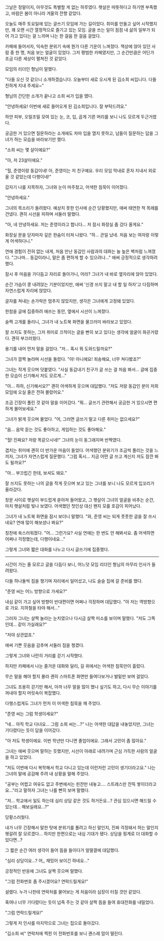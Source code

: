 그날은 정말이지, 아무것도 특별할 게 없는 하루였다. 햇살은 따뜻하다고 하기엔 부족했고, 바람은 봄이 아니라 겨울의 잔향 같았다.

오늘도 매주 토요일에 있는 글쓰기 모임에 가는 길이었다. 취미를 만들고 싶어 시작했지만, 꽤 오랜 시간 열정적으로 즐기고 있는 모임. 글을 쓰는 일이 점점 내 삶의 일부가 되어 가고 있다는 걸 느끼며 나는 한 걸음 한 걸음 걸었다.

카페에 들어서자, 익숙한 분위기 속에 뭔가 다른 기운이 느껴졌다. 책상에 앉아 있던 사람 중 한 명, 처음 보는 얼굴이 있었다. 그저 평범한 카페였지만, 그 순간만큼은 어딘가 조금 다른 세상이 펼쳐진 것 같았다.

모임의 리더인 형님이 말했다.

"다들 오신 것 같으니 소개하겠습니다. 오늘부터 새로 오시게 된 김소희 씨입니다. 다들 친하게 지내 주세요~"

형님의 간단한 소개가 끝나고 소희 씨가 입을 뗐다.

"안녕하세요! 이번에 새로 들어오게 된 김소희입니다. 잘 부탁드려요."

하얀 피부, 오밀조밀 모여 있는 눈, 코, 입, 곱게 기른 머리를 보니 나도 모르게 두근거렸다.

궁금한 거 있으면 질문하라는 소개에도 차마 입을 열지 못하고, 남들이 질문하는 답을 그녀가 하는 모습을 바라보기만 했다.

"소희 씨는 몇 살이에요?"

"아, 저 23살이에요."

"헐, 준영이랑 동갑이네! 아, 준영이는 저 친구예요. 우리 모임 막내로 혼자 지내서 외로울 것 같았는데 다행이네!"

갑자기 나를 지목하자, 그녀와 눈이 마주쳤고, 어색한 침묵이 이어졌다.

"안녕하세요."

그녀의 목소리가 들려왔다. 예상치 못한 인사에 순간 당황했지만, 애써 태연한 척 목례를 건넸다. 괜히 시선을 피하며 서둘러 말했다.

"아, 네 안녕하세요. 저는 준영이라고 합니다… 저 잠시 화장실 좀 갔다 올게요."

화장실 문을 닫자마자 깊은 한숨이 터져 나왔다. "하... 큰일 났네. 처음 보는 여자랑 이렇게 어색하다니."

연애 경험이 전혀 없는 내게, 처음 만난 동갑인 사람과의 대화는 늘 높은 벽처럼 느껴졌다. "그나마... 동갑이라니, 말은 좀 편하게 할 수 있으려나..." 애써 긍정적으로 생각하려 했다.

잠시 후 마음을 가다듬고 자리로 돌아가니, 어라? 그녀가 내 바로 옆자리에 앉아 있었다.

순간 가슴이 쿵 내려앉는 기분이었지만, 애써 '신경 쓰지 말고 내 할 일 하자'고 다짐하며 자연스럽게 자리에 앉았다.

글자를 쳐내는 손가락은 멈추지 않았지만, 생각은 그녀에게 고정돼 있었다.

한참을 글에 집중하려 애쓰는 동안, 옆에서 시선이 느껴졌다.

슬쩍 고개를 돌리니, 그녀가 내 노트북 화면을 물끄러미 바라보고 있었다.

잘 쓰지도 못하는, 그저 취미로 끄적이는 글을 빤히 보고 있다는 생각에 얼굴이 화끈거렸다. 괜히 부끄러웠다.

용기를 내어 먼저 말을 걸었다. "저... 혹시 뭐 도와드릴까요?"

그녀가 깜짝 놀라며 시선을 돌렸다. "아! 아니에요! 죄송해요, 너무 쳐다봤죠?"

그녀는 작게 웃으며 덧붙였다. "사실 동갑내기 친구가 글 쓰는 걸 처음 봐서... 글에 집중한 모습이 신기해서 저도 모르게..."

"아... 하하, 신기해서요?" 괜히 어색하게 웃으며 대답했다. "저도 저랑 동갑인 분이 저희 모임에 오실 줄은 전혀 몰랐어요."

조금 긴장이 풀린 것 같아 말을 이어갔다. "뭐... 글쓰기 관련해서 궁금한 거 있으시면 편하게 물어보세요."

그녀가 밝게 웃으며 물었다. "어, 그러면 글쓰기 말고 다른 취미는 없으세요?"

"음... 음악 듣는 것도 좋아하고, 게임하는 것도 좋아해요."

"헐! 진짜요? 저랑 똑같으시네!" 그녀의 눈이 동그래지며 반짝였다.

겹치는 취미에 괜히 더 반가운 마음이 들었다. 어색했던 분위기가 조금씩 풀리는 것을 느끼자, 그녀가 자연스럽게 질문했다. "그럼 혹시... 지금 어떤 글 쓰고 계신지 저도 잠깐 봐도 될까요?"

"아... 부끄럽긴 한데, 보셔도 돼요."

잘 쓰지도 못하는 나의 글을 작게 웃으며 보고 있는 그녀를 보니 나도 모르게 입꼬리가 올라갔다.

창문 사이로 햇살이 부드럽게 쏟아져 들어왔고, 그 햇살이 그녀의 얼굴을 비추는 순간, 마치 햇살처럼 빛나 보였다. 어색했던 첫인상 대신 왠지 모를 호감이 피어났다.

그녀가 내 노트북 화면을 잠시 보더니 말했다. "와, 준영 씨는 되게 풋풋한 글을 잘 쓰시네요? 연애 많이 해보셨나 봐요?"

칭찬에 쑥스러워졌다. "어... 그런가요? 사실 연애는 한 번도 안 해봐서요. 좀 어색하면 어쩌나 걱정했는데, 다행이네요..."

그렇게 그녀와 짧은 대화를 나누고 다시 글쓰기에 집중했다.

---

시간이 가는 줄 모르고 글을 다듬다 보니, 어느덧 모임 리더인 형님의 마무리 인사가 들려왔다.

다들 하나둘씩 짐을 챙기며 자리에서 일어섰고, 나도 슬슬 집에 갈 준비를 했다.

"준영 씨는 어느 방향으로 가세요?"

내심 같이 가고 싶어 방향이 반대편이면 어쩌나 걱정하며 대답했다. "아 저는 역방향으로 가요. 지하철을 타야 해서..."

그러자 그녀는 살짝 놀라는 눈치였으나 다시금 살짝 미소를 보이며 말했다. "저도 그쪽인데... 같이 가실래요?"

"저야 상관없죠."

애써 기쁜 웃음을 감추며 서둘러 짐을 챙겼다.

그렇게 그녀와 나란히 거리를 걷기 시작했다.

하지만 카페에서 나눈 즐거운 대화와 달리, 길 위에서는 어색한 침묵만이 흘렀다.

무슨 말을 해야 할지 몰라 괜히 스마트폰 화면만 들여다보거나 발밑만 보며 걸었다.

그녀도 조용히 걷기만 해서, 아까 너무 말을 많이 했나 싶기도 하고, 다시 무슨 이야기를 꺼내야 할지 머릿속이 복잡했다.

다행스럽게도 그녀가 먼저 이 어색한 침묵을 깨 주었다.

"준영 씨는 그럼 학생이세요?"

"네... 아직 학교 다녀요... 그럼 소희 씨는...?" 나는 어색한 대답을 내놓았지만, 그녀는 기다렸다는 듯이 답을 이어갔다.

"아 저도 학생이에요. 이번 학년만 다니면 졸업이에요. 그래서 고민이 좀 많아요."

그녀는 애써 웃으며 말하는 듯했지만, 시선이 아래로 내려가며 근심 가득한 사람의 얼굴을 하고 있었다.

"저도 이번에 다시 복학해서 학교 다니고 있는데 이런저런 고민이 생기더라고요." 나는 그녀의 말에 공감해 주려 내 상황을 말해 주었다.

"공부는 어렵고 여유도 없고 주변에서는 핀잔만 내놓고…. 스트레스만 잔뜩 쌓이더라고요..."라고 말하자 그녀는 나를 빤히 보며 말했다.

"저... 학교에서 일도 하는데 심리 상담 같은 것도 하거든요...? 관심 있으시면 해드릴 수 있는데... 해보실래요...?"

당황스러웠다.

내가 너무 긴장해서 말한 탓에 분위기를 풀려고 하신 말인지, 진짜 걱정돼서 하는 말인지 헷갈려 잘 모르겠다... 하지만 한편으로는 내심 기대가 됐다. 상담을 핑계로 더 대화할 수 있다면...?

그 짧은 순간 여러 생각이 들어 뜸을 들이다가 얼떨결에 대답했다.

"심리 상담이요...? 어,, 재밌어 보이긴 하네요..."

긍정적인 반응에 그녀도 살짝 웃으며 말했다.

"그럼 전화번호 좀 주시겠어요? 연락드릴게요!"

설렜다. 누가 나한테 연락처를 물어보는 게 처음이라 심장이 터질 것만 같았다.

혹여나 너무 기다렸다는 듯이 넙죽 주는 것 같아 살짝 뜸을 들여 휴대전화를 내밀었다.

"그럼 연락드릴게요!"

그렇게 저 인사를 마지막으로 그녀는 집으로 돌아갔다.

"김소희 씨" 연락처에 찍힌 이 전화번호를 보니 괜스레 맘이 떨린다.